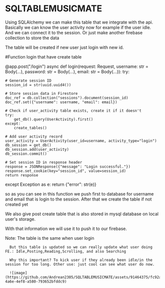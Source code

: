 # SQLTABLEMUSICMATE

Using SQLAlchemy we can make this table that we integrate with the api. Basically we can know the user activity now for example if the user idle. And we can connect it to the session. Or just make another firebase collection to store the data

The table will be created if new user just login with new id.

#Function login that have create table

@app.post("/login") async def login(request: Request, username: str = Body(...), password: str = Body(...), email: str = Body(...)): try: 

    # Generate session ID
    session_id = str(uuid.uuid4())

    # Store session data in Firestore
    doc_ref = db.collection("sessions").document(session_id)
    doc_ref.set({"username": username, "email": email})

    # Check if user_activity table exists, create it if it doesn't
    try:
        get_db().query(UserActivity).first()
    except:
        create_tables()

    # Add user activity record
    user_activity = UserActivity(user_id=username, activity_type="login")
    db_session = get_db()
    db_session.add(user_activity)
    db_session.commit()

    # Set session ID in response header
    response = JSONResponse({"message": "Login successful."})
    response.set_cookie(key="session_id", value=session_id)
    return response
except Exception as e:
    return {"error": str(e)}


so as you can see in this function we push first to database for username and email that is login to the session. After that we create the table if not created yet

We also give post create table that is also stored in mysql database on local user's storage. 

With that information we will use it to push it to our firebase.

Note: The table is the same when user login

      But this table is updated so we can really update what user doing FE.: Idle,Posting,Reading,Scrolling, and also Searching
      
      Why this important? To kick user if they already been idle/in the session for too long. Other use: just cool can see what user do now.
      
      ![image](https://github.com/Andrean2305/SQLTABLEMUSICMATE/assets/91464375/fc92a6b2-4a6e-4ef8-a580-793652bfddc9)
